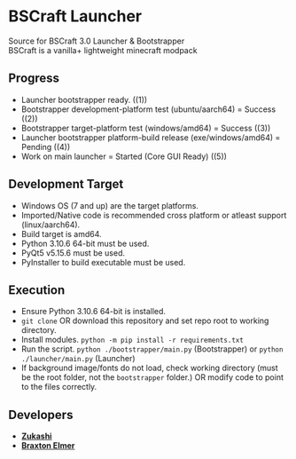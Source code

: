 # BSCraft Launcher

Source for BSCraft 3.0 Launcher & Bootstrapper <br>
BSCraft is a vanilla+ lightweight minecraft modpack 

## Progress

- Launcher bootstrapper ready. ((1))
- Bootstrapper development-platform test (ubuntu/aarch64) = Success ((2))
- Bootstrapper target-platform test (windows/amd64) = Success ((3))
- Launcher bootstrapper platform-build release (exe/windows/amd64) = Pending ((4))
- Work on main launcher = Started (Core GUI Ready) ((5))

## Development Target

- Windows OS (7 and up) are the target platforms.
- Imported/Native code is recommended cross platform or atleast support (linux/aarch64).
- Build target is amd64.
- Python 3.10.6 64-bit must be used.
- PyQt5 v5.15.6 must be used.
- PyInstaller to build executable must be used.

## Execution

- Ensure Python 3.10.6 64-bit is installed.
- `git clone` OR download this repository and set repo root to working directory.
- Install modules. `python -m pip install -r requirements.txt`
- Run the script. `python ./bootstrapper/main.py` (Bootstrapper) or `python ./launcher/main.py` (Launcher)
- If background image/fonts do not load, check working directory (must be the root folder, not the `bootstrapper` folder.) OR modify code to point to the files correctly.

## Developers
- [**Zukashi**](https://github.com/zukashix)
- [**Braxton Elmer**](https://github.com/BraxtonElmer)
